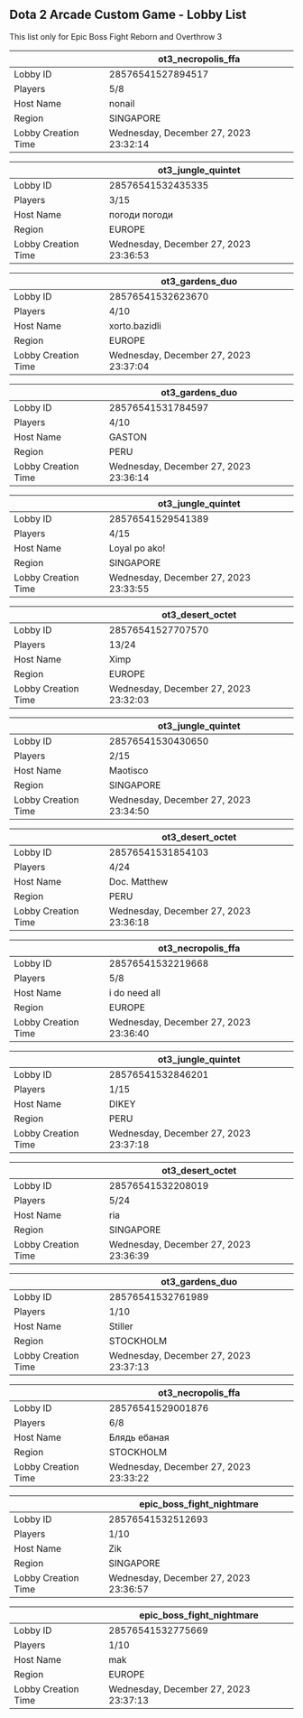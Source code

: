 ## Dota 2 Arcade Custom Game - Lobby List

This list only for Epic Boss Fight Reborn and Overthrow 3

|  | ot3_necropolis_ffa |
| ------ | ------ |
| Lobby ID | 28576541527894517 |
| Players | 5/8 |
| Host Name | nonail |
| Region | SINGAPORE |
| Lobby Creation Time | Wednesday, December 27, 2023 23:32:14 |


|  | ot3_jungle_quintet |
| ------ | ------ |
| Lobby ID | 28576541532435335 |
| Players | 3/15 |
| Host Name | погоди погоди |
| Region | EUROPE |
| Lobby Creation Time | Wednesday, December 27, 2023 23:36:53 |


|  | ot3_gardens_duo |
| ------ | ------ |
| Lobby ID | 28576541532623670 |
| Players | 4/10 |
| Host Name | xorto.bazidli |
| Region | EUROPE |
| Lobby Creation Time | Wednesday, December 27, 2023 23:37:04 |


|  | ot3_gardens_duo |
| ------ | ------ |
| Lobby ID | 28576541531784597 |
| Players | 4/10 |
| Host Name | GASTON |
| Region | PERU |
| Lobby Creation Time | Wednesday, December 27, 2023 23:36:14 |


|  | ot3_jungle_quintet |
| ------ | ------ |
| Lobby ID | 28576541529541389 |
| Players | 4/15 |
| Host Name | Loyal po ako! |
| Region | SINGAPORE |
| Lobby Creation Time | Wednesday, December 27, 2023 23:33:55 |


|  | ot3_desert_octet |
| ------ | ------ |
| Lobby ID | 28576541527707570 |
| Players | 13/24 |
| Host Name | Ximp |
| Region | EUROPE |
| Lobby Creation Time | Wednesday, December 27, 2023 23:32:03 |


|  | ot3_jungle_quintet |
| ------ | ------ |
| Lobby ID | 28576541530430650 |
| Players | 2/15 |
| Host Name | Maotisco |
| Region | SINGAPORE |
| Lobby Creation Time | Wednesday, December 27, 2023 23:34:50 |


|  | ot3_desert_octet |
| ------ | ------ |
| Lobby ID | 28576541531854103 |
| Players | 4/24 |
| Host Name | Doc. Matthew |
| Region | PERU |
| Lobby Creation Time | Wednesday, December 27, 2023 23:36:18 |


|  | ot3_necropolis_ffa |
| ------ | ------ |
| Lobby ID | 28576541532219668 |
| Players | 5/8 |
| Host Name | i do need all |
| Region | EUROPE |
| Lobby Creation Time | Wednesday, December 27, 2023 23:36:40 |


|  | ot3_jungle_quintet |
| ------ | ------ |
| Lobby ID | 28576541532846201 |
| Players | 1/15 |
| Host Name | DIKEY |
| Region | PERU |
| Lobby Creation Time | Wednesday, December 27, 2023 23:37:18 |


|  | ot3_desert_octet |
| ------ | ------ |
| Lobby ID | 28576541532208019 |
| Players | 5/24 |
| Host Name | ria |
| Region | SINGAPORE |
| Lobby Creation Time | Wednesday, December 27, 2023 23:36:39 |


|  | ot3_gardens_duo |
| ------ | ------ |
| Lobby ID | 28576541532761989 |
| Players | 1/10 |
| Host Name | Stiller |
| Region | STOCKHOLM |
| Lobby Creation Time | Wednesday, December 27, 2023 23:37:13 |


|  | ot3_necropolis_ffa |
| ------ | ------ |
| Lobby ID | 28576541529001876 |
| Players | 6/8 |
| Host Name | Блядь ебаная |
| Region | STOCKHOLM |
| Lobby Creation Time | Wednesday, December 27, 2023 23:33:22 |


|  | epic_boss_fight_nightmare |
| ------ | ------ |
| Lobby ID | 28576541532512693 |
| Players | 1/10 |
| Host Name | Zik |
| Region | SINGAPORE |
| Lobby Creation Time | Wednesday, December 27, 2023 23:36:57 |


|  | epic_boss_fight_nightmare |
| ------ | ------ |
| Lobby ID | 28576541532775669 |
| Players | 1/10 |
| Host Name | mak |
| Region | EUROPE |
| Lobby Creation Time | Wednesday, December 27, 2023 23:37:13 |


